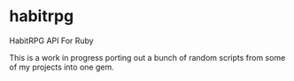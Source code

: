# habitrpg
HabitRPG API For Ruby

This is a work in progress porting out a bunch of random scripts from some of my projects into one gem.
